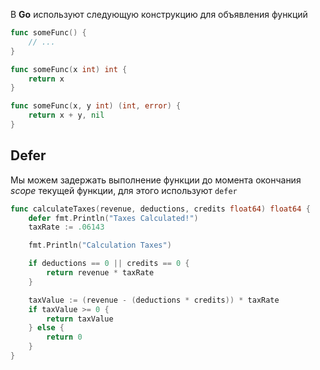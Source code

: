В **Go** используют следующую конструкцию для объявления функций

```go
func someFunc() {
	// ...
}
```

```go
func someFunc(x int) int {
	return x
}
```

```go
func someFunc(x, y int) (int, error) {
	return x + y, nil
}
```

## Defer

Мы можем задержать выполнение функции до момента окончания *scope* текущей функции, для этого используют `defer`

```go
func calculateTaxes(revenue, deductions, credits float64) float64 {
	defer fmt.Println("Taxes Calculated!")
	taxRate := .06143

	fmt.Println("Calculation Taxes")

	if deductions == 0 || credits == 0 {
		return revenue * taxRate
	}

	taxValue := (revenue - (deductions * credits)) * taxRate
	if taxValue >= 0 {
		return taxValue
	} else {
		return 0
	}
}
```
